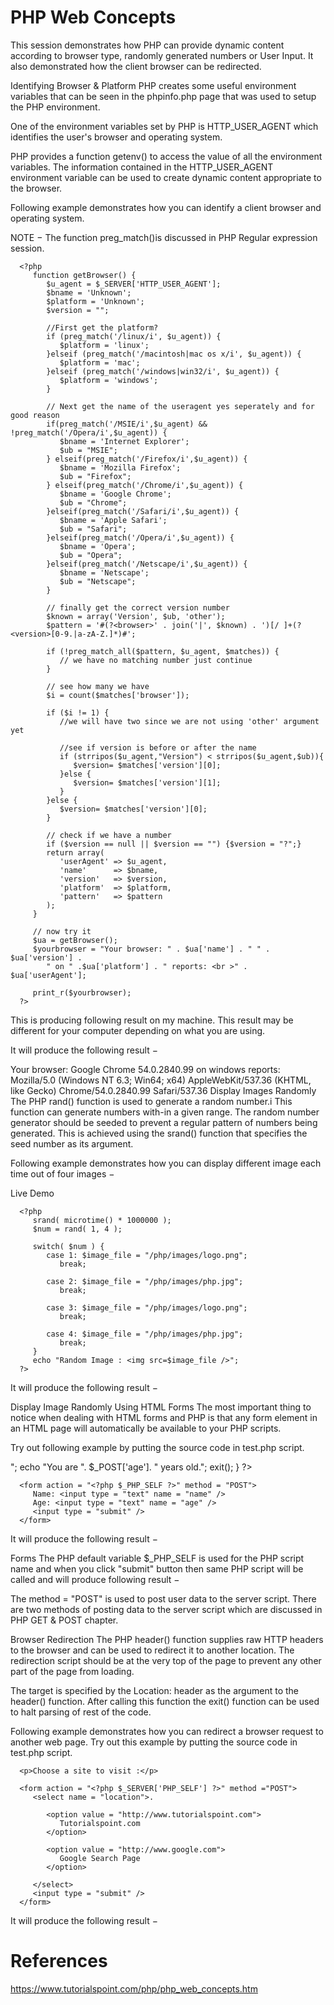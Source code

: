 # PHP Web Concepts

This session demonstrates how PHP can provide dynamic content according to browser type, randomly generated numbers or User Input. It also demonstrated how the client browser can be redirected.

Identifying Browser & Platform
PHP creates some useful environment variables that can be seen in the phpinfo.php page that was used to setup the PHP environment.

One of the environment variables set by PHP is HTTP_USER_AGENT which identifies the user's browser and operating system.

PHP provides a function getenv() to access the value of all the environment variables. The information contained in the HTTP_USER_AGENT environment variable can be used to create dynamic content appropriate to the browser.

Following example demonstrates how you can identify a client browser and operating system.

NOTE − The function preg_match()is discussed in PHP Regular expression session.

<html>
   <body>

      <?php
         function getBrowser() {
            $u_agent = $_SERVER['HTTP_USER_AGENT'];
            $bname = 'Unknown';
            $platform = 'Unknown';
            $version = "";

            //First get the platform?
            if (preg_match('/linux/i', $u_agent)) {
               $platform = 'linux';
            }elseif (preg_match('/macintosh|mac os x/i', $u_agent)) {
               $platform = 'mac';
            }elseif (preg_match('/windows|win32/i', $u_agent)) {
               $platform = 'windows';
            }

            // Next get the name of the useragent yes seperately and for good reason
            if(preg_match('/MSIE/i',$u_agent) && !preg_match('/Opera/i',$u_agent)) {
               $bname = 'Internet Explorer';
               $ub = "MSIE";
            } elseif(preg_match('/Firefox/i',$u_agent)) {
               $bname = 'Mozilla Firefox';
               $ub = "Firefox";
            } elseif(preg_match('/Chrome/i',$u_agent)) {
               $bname = 'Google Chrome';
               $ub = "Chrome";
            }elseif(preg_match('/Safari/i',$u_agent)) {
               $bname = 'Apple Safari';
               $ub = "Safari";
            }elseif(preg_match('/Opera/i',$u_agent)) {
               $bname = 'Opera';
               $ub = "Opera";
            }elseif(preg_match('/Netscape/i',$u_agent)) {
               $bname = 'Netscape';
               $ub = "Netscape";
            }

            // finally get the correct version number
            $known = array('Version', $ub, 'other');
            $pattern = '#(?<browser>' . join('|', $known) . ')[/ ]+(?<version>[0-9.|a-zA-Z.]*)#';

            if (!preg_match_all($pattern, $u_agent, $matches)) {
               // we have no matching number just continue
            }

            // see how many we have
            $i = count($matches['browser']);

            if ($i != 1) {
               //we will have two since we are not using 'other' argument yet

               //see if version is before or after the name
               if (strripos($u_agent,"Version") < strripos($u_agent,$ub)){
                  $version= $matches['version'][0];
               }else {
                  $version= $matches['version'][1];
               }
            }else {
               $version= $matches['version'][0];
            }

            // check if we have a number
            if ($version == null || $version == "") {$version = "?";}
            return array(
               'userAgent' => $u_agent,
               'name'      => $bname,
               'version'   => $version,
               'platform'  => $platform,
               'pattern'   => $pattern
            );
         }

         // now try it
         $ua = getBrowser();
         $yourbrowser = "Your browser: " . $ua['name'] . " " . $ua['version'] .
            " on " .$ua['platform'] . " reports: <br >" . $ua['userAgent'];

         print_r($yourbrowser);
      ?>

   </body>
</html>
This is producing following result on my machine. This result may be different for your computer depending on what you are using.

It will produce the following result −

Your browser: Google Chrome 54.0.2840.99 on windows reports:
Mozilla/5.0 (Windows NT 6.3; Win64; x64) AppleWebKit/537.36 (KHTML, like Gecko)
   Chrome/54.0.2840.99 Safari/537.36
Display Images Randomly
The PHP rand() function is used to generate a random number.i This function can generate numbers with-in a given range. The random number generator should be seeded to prevent a regular pattern of numbers being generated. This is achieved using the srand() function that specifies the seed number as its argument.

Following example demonstrates how you can display different image each time out of four images −

Live Demo
<html>
   <body>

      <?php
         srand( microtime() * 1000000 );
         $num = rand( 1, 4 );

         switch( $num ) {
            case 1: $image_file = "/php/images/logo.png";
               break;

            case 2: $image_file = "/php/images/php.jpg";
               break;

            case 3: $image_file = "/php/images/logo.png";
               break;

            case 4: $image_file = "/php/images/php.jpg";
               break;
         }
         echo "Random Image : <img src=$image_file />";
      ?>

   </body>
</html>
It will produce the following result −

Display Image Randomly
Using HTML Forms
The most important thing to notice when dealing with HTML forms and PHP is that any form element in an HTML page will automatically be available to your PHP scripts.

Try out following example by putting the source code in test.php script.

<?php
   if( $_POST["name"] || $_POST["age"] ) {
      if (preg_match("/[^A-Za-z'-]/",$_POST['name'] )) {
         die ("invalid name and name should be alpha");
      }

      echo "Welcome ". $_POST['name']. "<br />";
      echo "You are ". $_POST['age']. " years old.";

      exit();
   }
?>
<html>
   <body>

      <form action = "<?php $_PHP_SELF ?>" method = "POST">
         Name: <input type = "text" name = "name" />
         Age: <input type = "text" name = "age" />
         <input type = "submit" />
      </form>

   </body>
</html>
It will produce the following result −

Forms
The PHP default variable $_PHP_SELF is used for the PHP script name and when you click "submit" button then same PHP script will be called and will produce following result −

The method = "POST" is used to post user data to the server script. There are two methods of posting data to the server script which are discussed in PHP GET & POST chapter.

Browser Redirection
The PHP header() function supplies raw HTTP headers to the browser and can be used to redirect it to another location. The redirection script should be at the very top of the page to prevent any other part of the page from loading.

The target is specified by the Location: header as the argument to the header() function. After calling this function the exit() function can be used to halt parsing of rest of the code.

Following example demonstrates how you can redirect a browser request to another web page. Try out this example by putting the source code in test.php script.

<?php
   if( $_POST["location"] ) {
      $location = $_POST["location"];
      header( "Location:$location" );

      exit();
   }
?>
<html>
   <body>

      <p>Choose a site to visit :</p>

      <form action = "<?php $_SERVER['PHP_SELF'] ?>" method ="POST">
         <select name = "location">.

            <option value = "http://www.tutorialspoint.com">
               Tutorialspoint.com
            </option>

            <option value = "http://www.google.com">
               Google Search Page
            </option>

         </select>
         <input type = "submit" />
      </form>

   </body>
</html>
It will produce the following result −

# References
https://www.tutorialspoint.com/php/php_web_concepts.htm
